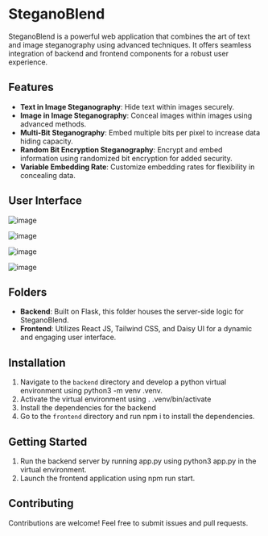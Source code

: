 # SteganoBlend

SteganoBlend is a powerful web application that combines the art of text and image steganography using advanced techniques. It offers seamless integration of backend and frontend components for a robust user experience.

## Features

- **Text in Image Steganography**: Hide text within images securely.
- **Image in Image Steganography**: Conceal images within images using advanced methods.
- **Multi-Bit Steganography**: Embed multiple bits per pixel to increase data hiding capacity.
- **Random Bit Encryption Steganography**: Encrypt and embed information using randomized bit encryption for added security.
- **Variable Embedding Rate**: Customize embedding rates for flexibility in concealing data.

## User Interface

![image](https://github.com/HussainSyed268/SteganoBlend/assets/100157373/b7e5d138-032f-48b6-b148-71fa5675ab97)

![image](https://github.com/HussainSyed268/SteganoBlend/assets/100157373/21f28c17-9e01-4c54-8542-bb0db205a318)

![image](https://github.com/HussainSyed268/SteganoBlend/assets/100157373/723b50bc-14a1-4bdd-b362-a3a778d12874)

![image](https://github.com/HussainSyed268/SteganoBlend/assets/100157373/a4903832-fd22-4857-9478-31f71d37cfbe)


## Folders

- **Backend**: Built on Flask, this folder houses the server-side logic for SteganoBlend.
- **Frontend**: Utilizes React JS, Tailwind CSS, and Daisy UI for a dynamic and engaging user interface.

## Installation

1. Navigate to the `backend` directory and develop a python virtual environment using python3 -m venv .venv.
2. Activate the virtual environment using . .venv/bin/activate
3. Install the dependencies for the backend
4. Go to the `frontend` directory and run npm i to install the dependencies.

## Getting Started

1. Run the backend server by running app.py using python3 app.py in the virtual environment.
2. Launch the frontend application using npm run start.

## Contributing

Contributions are welcome! Feel free to submit issues and pull requests.
